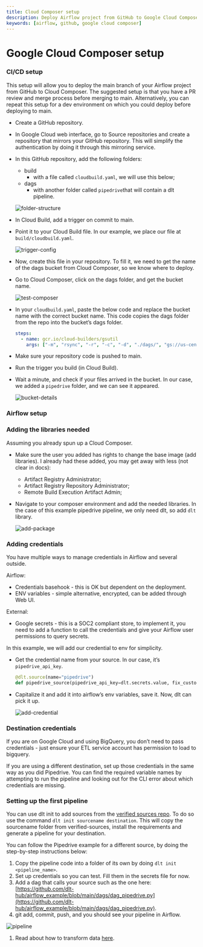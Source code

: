 ```yaml
---
title: Cloud Composer setup
description: Deploy Airflow project from GitHub to Google Cloud Composer
keywords: [airflow, github, google cloud composer]
---
```


# Google Cloud Composer setup

### CI/CD setup

This setup will allow you to deploy the main branch of your Airflow project from GitHub to Cloud
Composer. The suggested setup is that you have a PR review and merge process before merging to main.
Alternatively, you can repeat this setup for a dev environment on which you could deploy before
deploying to main.

- Create a GitHub repository.

- In Google Cloud web interface, go to Source repositories and create a repository that mirrors your
  GitHub repository. This will simplify the authentication by doing it through this mirroring service.

- In this GitHub repository, add the following folders:

  - build
    - with a file called `cloudbuild.yaml`, we will use this below;
  - dags
    - with another folder called `pipedrive`that will contain a dlt pipeline.

  ![folder-structure](/img/folder-structure.png)

- In Cloud Build, add a trigger on commit to main.

- Point it to your Cloud Build file. In our example, we place our file at `build/cloudbuild.yaml`.

  ![trigger-config](/img/trigger-config.png)

- Now, create this file in your repository. To fill it, we need to get the name of the dags bucket
  from Cloud Composer, so we know where to deploy.

- Go to Cloud Composer, click on the dags folder, and get the bucket name.

  ![test-composer](/img/test-composer.png)

- In your `cloudbuild.yaml`, paste the below code and replace the bucket name with the correct
  bucket name. This code copies the dags folder from the repo into the bucket’s dags folder.

  ```yaml
  steps:
    - name: gcr.io/cloud-builders/gsutil
      args: ["-m", "rsync", "-r", "-c", "-d", "./dags/", "gs://us-central1-test-f3c5800e-bucket/dags"]
  ```

- Make sure your repository code is pushed to main.
- Run the trigger you build (in Cloud Build).
- Wait a minute, and check if your files arrived in the bucket. In our case, we added a
  `pipedrive` folder, and we can see it appeared.

  ![bucket-details](/img/bucket-details.png)

### Airflow setup

### Adding the libraries needed

Assuming you already spun up a Cloud Composer.

- Make sure the user you added has rights to change the base image (add libraries). I already had
  these added, you may get away with less (not clear in docs):
  - Artifact Registry Administrator;
  - Artifact Registry Repository Administrator;
  - Remote Build Execution Artifact Admin;
- Navigate to your composer environment and add the needed libraries. In the case of this example
  pipedrive pipeline, we only need dlt, so add `dlt` library.

  ![add-package](/img/add-package.png)

### Adding credentials

You have multiple ways to manage credentials in Airflow and several outside.

Airflow:

- Credentials basehook - this is OK but dependent on the deployment.
- ENV variables - simple alternative, encrypted, can be added through Web UI.

External:

- Google secrets - this is a SOC2 compliant store, to implement it, you need to add a function to
  call the credentials and give your Airflow user permissions to query secrets.

In this example, we will add our credential to env for simplicity.

- Get the credential name from your source. In our case, it’s `pipedrive_api_key`.

  ```python
  @dlt.source(name="pipedrive")
  def pipedrive_source(pipedrive_api_key=dlt.secrets.value, fix_custom_fields=True):
  ```

- Capitalize it and add it into airflow’s env variables, save it. Now, dlt can pick it up.

  ![add-credential](/img/add-credential.png)

### Destination credentials

If you are on Google Cloud and using BigQuery, you don’t need to pass credentials - just ensure your
ETL service account has permission to load to bigquery.

If you are using a different destination, set up those credentials in the same way as you did
Pipedrive. You can find the required variable names by attempting to run the pipeline and looking
out for the CLI error about which credentials are missing.

### Setting up the first pipeline

You can use dlt init to add sources from the
[verified sources repo](https://github.com/dlt-hub/verified-sources). To do so use the command `dlt
init sourcename destination`. This will copy the sourcename folder from verified-sources, install
the requirements and generate a pipeline for your destination.

You can follow the Pipedrive example for a different source, by doing the step-by-step instructions
below:

1. Copy the pipeline code into a folder of its own by doing `dlt init <pipeline_name>`.
1. Set up credentials so you can test. Fill them in the secrets file for now.
1. Add a dag that calls your source such as the one here:
   [https://github.com/dlt-hub/airflow_example/blob/main/dags/dag_pipedrive.py](https://github.com/dlt-hub/airflow_example/blob/main/dags/dag_pipedrive.py).
1. git add, commit, push, and you should see your pipeline in Airflow.

  ![pipeline](/img/pipeline.png)

1. Read about how to transform data
   [here](../../dlt-ecosystem/transformations).
